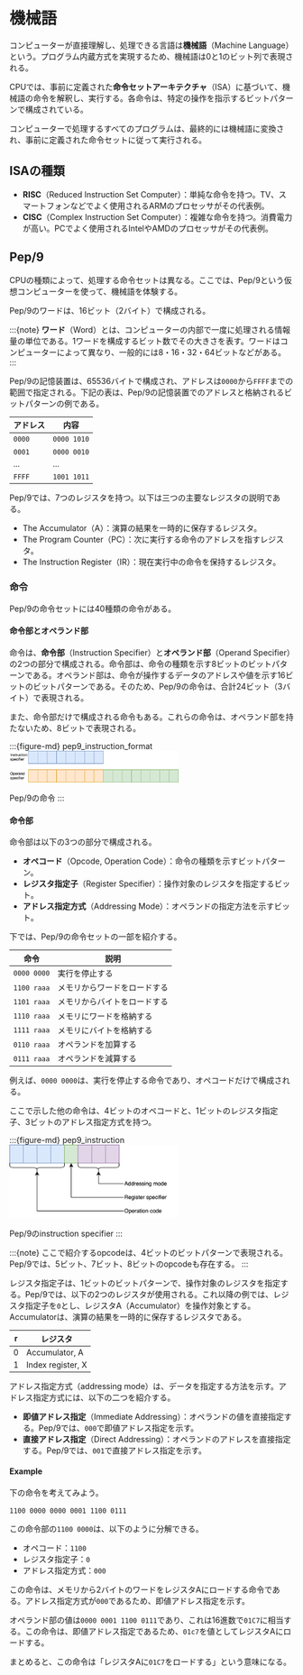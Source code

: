 # 機械語

コンピューターが直接理解し、処理できる言語は**機械語**（Machine Language）という。プログラム内蔵方式を実現するため、機械語は0と1のビット列で表現される。

CPUでは、事前に定義された**命令セットアーキテクチャ**（ISA）に基づいて、機械語の命令を解釈し、実行する。各命令は、特定の操作を指示するビットパターンで構成されている。

コンピューターで処理するすべてのプログラムは、最終的には機械語に変換され、事前に定義された命令セットに従って実行される。

## ISAの種類

- **RISC**（Reduced Instruction Set Computer）：単純な命令を持つ。TV、スマートフォンなどでよく使用されるARMのプロセッサがその代表例。
- **CISC**（Complex Instruction Set Computer）：複雑な命令を持つ。消費電力が高い。PCでよく使用されるIntelやAMDのプロセッサがその代表例。


## Pep/9

CPUの種類によって、処理する命令セットは異なる。ここでは、Pep/9という仮想コンピューターを使って、機械語を体験する。

Pep/9のワードは、16ビット（2バイト）で構成される。

:::{note}
**ワード**（Word）とは、コンピューターの内部で一度に処理される情報量の単位である。1ワードを構成するビット数でその大きさを表す。ワードはコンピューターによって異なり、一般的には8・16・32・64ビットなどがある。
:::

Pep/9の記憶装置は、65536バイトで構成され、アドレスは`0000`から`FFFF`までの範囲で指定される。下記の表は、Pep/9の記憶装置でのアドレスと格納されるビットパターンの例である。

| アドレス | 内容        |
| -------- | ----------- |
| `0000`   | `0000 1010` |
| `0001`   | `0000 0010` |
| ...      | ...         |
| `FFFF`   | `1001 1011` |

Pep/9では、7つのレジスタを持つ。以下は三つの主要なレジスタの説明である。

- The Accumulator（A）：演算の結果を一時的に保存するレジスタ。
- The Program Counter（PC）：次に実行する命令のアドレスを指すレジスタ。
- The Instruction Register（IR）：現在実行中の命令を保持するレジスタ。

### 命令

Pep/9の命令セットには40種類の命令がある。

#### 命令部とオペランド部

命令は、**命令部**（Instruction Specifier）と**オペランド部**（Operand Specifier）の2つの部分で構成される。命令部は、命令の種類を示す8ビットのビットパターンである。オペランド部は、命令が操作するデータのアドレスや値を示す16ビットのビットパターンである。そのため、Pep/9の命令は、合計24ビット（3バイト）で表現される。

また、命令部だけで構成される命令もある。これらの命令は、オペランド部を持たないため、8ビットで表現される。

:::{figure-md} pep9_instruction_format
<img src="./image/pep9_instruction_format.drawio.svg" alt="Pep/9 Instruction Format" width="300px">

Pep/9の命令
:::

#### 命令部

命令部は以下の3つの部分で構成される。

- **オペコード**（Opcode, Operation Code）：命令の種類を示すビットパターン。
- **レジスタ指定子**（Register Specifier）：操作対象のレジスタを指定するビット。
- **アドレス指定方式**（Addressing Mode）：オペランドの指定方法を示すビット。

下では、Pep/9の命令セットの一部を紹介する。

| 命令        | 説明                         |
| ----------- | ---------------------------- |
| `0000 0000` | 実行を停止する               |
| `1100 raaa` | メモリからワードをロードする |
| `1101 raaa` | メモリからバイトをロードする |
| `1110 raaa` | メモリにワードを格納する     |
| `1111 raaa` | メモリにバイトを格納する     |
| `0110 raaa` | オペランドを加算する         |
| `0111 raaa` | オペランドを減算する         |

例えば、`0000 0000`は、実行を停止する命令であり、オペコードだけで構成される。

ここで示した他の命令は、4ビットのオペコードと、1ビットのレジスタ指定子、3ビットのアドレス指定方式を持つ。

:::{figure-md} pep9_instruction
<img src="./image/pep9_ins.drawio.svg" alt="Pep/9 Instruction" width="300px">

Pep/9のinstruction specifier
:::

:::{note}
ここで紹介するopcodeは、4ビットのビットパターンで表現される。Pep/9では、5ビット、7ビット、8ビットのopcodeも存在する。
:::

レジスタ指定子は、1ビットのビットパターンで、操作対象のレジスタを指定する。Pep/9では、以下の2つのレジスタが使用される。これ以降の例では、レジスタ指定子を`0`とし、レジスタA（Accumulator）を操作対象とする。Accumulatorは、演算の結果を一時的に保存するレジスタである。

| r   | レジスタ          |
| --- | ----------------- |
| 0   | Accumulator, A    |
| 1   | Index register, X |

アドレス指定方式（addressing mode）は、データを指定する方法を示す。アドレス指定方式には、以下の二つを紹介する。

- **即値アドレス指定**（Immediate Addressing）：オペランドの値を直接指定する。Pep/9では、`000`で即値アドレス指定を示す。
- **直接アドレス指定**（Direct Addressing）：オペランドのアドレスを直接指定する。Pep/9では、`001`で直接アドレス指定を示す。

#### Example

下の命令を考えてみよう。

```
1100 0000 0000 0001 1100 0111
```

この命令部の`1100 0000`は、以下のように分解できる。

- オペコード：`1100`
- レジスタ指定子：`0`
- アドレス指定方式：`000`

この命令は、メモリから2バイトのワードをレジスタAにロードする命令である。アドレス指定方式が`000`であるため、即値アドレス指定を示す。

オペランド部の値は`0000 0001 1100 0111`であり、これは16進数で`01C7`に相当する。この命令は、即値アドレス指定であるため、`01c7`を値としてレジスタAにロードする。

まとめると、この命令は「レジスタAに`01C7`をロードする」という意味になる。